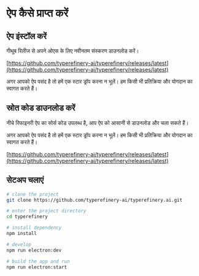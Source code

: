 # ऐप कैसे प्राप्त करें

## ऐप इंस्टॉल करें

गीथूब रिलीज से अपने ओएस के लिए नवीनतम संस्करण डाउनलोड करें।

[https://github.com/typerefinery-ai/typerefinery/releases/latest](https://github.com/typerefinery-ai/typerefinery/releases/latest)

अगर आपको ऐप पसंद है तो हमें एक स्टार ड्रॉप करना न भूलें। हम किसी भी प्रतिक्रिया और योगदान का स्वागत करते हैं।

## स्रोत कोड डाउनलोड करें

नीचे रिफाइनरी ऐप का सोर्स कोड उपलब्ध है, आप ऐप को आसानी से डाउनलोड और चला सकते हैं।

अगर आपको ऐप पसंद है तो हमें एक स्टार ड्रॉप करना न भूलें। हम किसी भी प्रतिक्रिया और योगदान का स्वागत करते हैं।

[https://github.com/typerefinery-ai/typerefinery/releases/latest](https://github.com/typerefinery-ai/typerefinery/releases/latest)

## सेटअप चलाएं

```sh
# clone the project
git clone https://github.com/typerefinery-ai/typerefinery.ai.git

# enter the project directory
cd typerefinery

# install dependency
npm install

# develop
npm run electron:dev

# build the app and run
npm run electron:start
```
